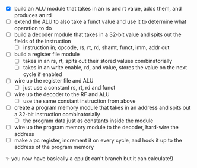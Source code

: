 - [x] build an ALU module that takes in an rs and rt value, adds them, and produces an rd
- [ ] extend the ALU to also take a funct value and use it to determine what operation to do
- [ ] build a decoder module that takes in a 32-bit value and spits out the fields of the instruction
    + [ ] instruction in; opcode, rs, rt, rd, shamt, funct, imm, addr out
- [ ] build a register file module
    + [ ] takes in an rs, rt, spits out their stored values combinatorially
    + [ ] takes in an write enable, rd, and value, stores the value on the next cycle if enabled
- [ ] wire up the register file and ALU
    + [ ] just use a constant rs, rt, rd and funct
- [ ] wire up the decoder to the RF and ALU
    + [ ] use the same constant instruction from above
- [ ] create a program memory module that takes in an address and spits out a 32-bit instruction combinatorially
    + [ ] the program data just as constants inside the module
- [ ] wire up the program memory module to the decoder, hard-wire the address
- [ ] make a pc register, increment it on every cycle, and hook it up to the address of the program memory

:sparkles: you now have basically a cpu (it can't branch but it can calculate!)